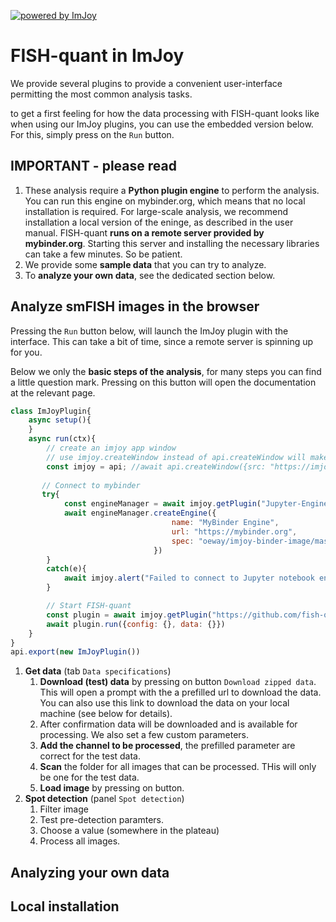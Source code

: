 [![powered by ImJoy](https://imjoy.io/static/badge/powered-by-imjoy-badge.svg)](https://imjoy.io/)

# FISH-quant in ImJoy

We provide several plugins to provide a convenient user-interface permitting the most common
analysis tasks.

to get a first feeling for how the data processing with FISH-quant looks like when using
our ImJoy plugins, you can use the embedded version below. For this, simply press on the `Run` button.

## IMPORTANT - please read

1. These analysis require a **Python plugin engine** to perform the analysis. You can run this engine on mybinder.org, which means that no local installation is required. For large-scale analysis, we recommend installation a local version of the eninge, as described in the user manual. FISH-quant **runs on a remote server provided by mybinder.org**. Starting this server and installing the necessary libraries can take a few minutes. So be patient.
2. We provide some **sample data** that you can try to analyze.
3. To **analyze your own data**, see the dedicated section below.

## Analyze smFISH images in the browser

Pressing the `Run` button below, will launch the ImJoy plugin with the interface. This can take a bit of time, since
a remote server is spinning up for you.

Below we only the **basic steps of the analysis**, for many steps you can find a little question mark. Pressing
on this button will open the documentation at the relevant page.

<!-- ImJoyPlugin: { "type": "web-worker", "hide_code_block": true} -->
```js
class ImJoyPlugin{
    async setup(){
    }
    async run(ctx){
        // create an imjoy app window
        // use imjoy.createWindow instead of api.createWindow will make the window appear inside the embedded ImJoy App
        const imjoy = api; //await api.createWindow({src: "https://imjoy.io/#/app?workspace=sandbox&flags=quiet"});
        
       // Connect to mybinder 
       try{
            const engineManager = await imjoy.getPlugin("Jupyter-Engine-Manager")
            await engineManager.createEngine({
                                    name: "MyBinder Engine",
                                    url: "https://mybinder.org",
                                    spec: "oeway/imjoy-binder-image/master"
                                })
        }
        catch(e){
            await imjoy.alert("Failed to connect to Jupyter notebook engine on MyBinder.org, error: " + e.toString())
        }

        // Start FISH-quant
        const plugin = await imjoy.getPlugin("https://github.com/fish-quant/fq-imjoy/blob/master/imjoy-plugins/FISH-quant.imjoy.html")
        await plugin.run({config: {}, data: {}})
    }
}
api.export(new ImJoyPlugin())
```


1. **Get data** (tab `Data specifications`)
    1. **Download (test) data** by pressing on button `Download zipped data`. This will open a prompt with the a prefilled url to download the data. You can also use this link to download the data on your local machine (see below for details).
    2. After confirmation data will be downloaded and is available for processing. We also set a few custom parameters.
    3. **Add the channel to be processed**, the prefilled parameter are correct for the test data.
    4. **Scan** the folder for all images that can be processed. THis will only be one for the test data.
    5. **Load image** by pressing on button.
2. **Spot detection** (panel `Spot detection`)
    1. Filter image
    2. Test pre-detection paramters.
    3. Choose a value (somewhere in the plateau)
    4. Process all images.

## Analyzing your own data

## Local installation
